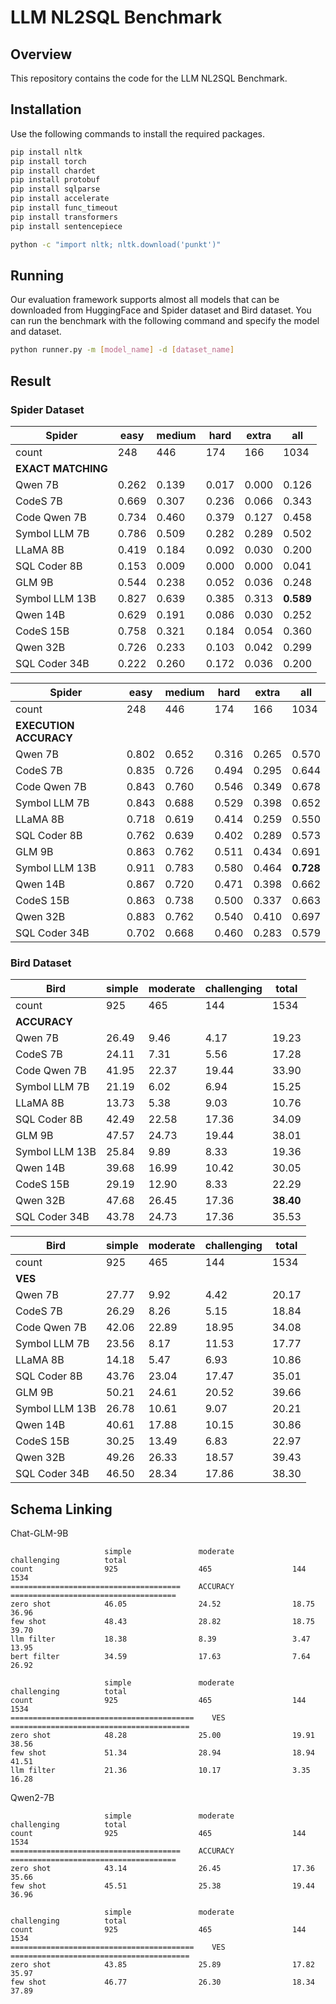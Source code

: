 # LLM NL2SQL Benchmark

## Overview

This repository contains the code for the LLM NL2SQL Benchmark. 

## Installation

Use the following commands to install the required packages.

```sh
pip install nltk
pip install torch
pip install chardet
pip install protobuf
pip install sqlparse
pip install accelerate
pip install func_timeout
pip install transformers
pip install sentencepiece

python -c "import nltk; nltk.download('punkt')"
```

## Running

Our evaluation framework supports almost all models that can be downloaded from HuggingFace and Spider dataset and Bird dataset. You can run the benchmark with the following command and specify the model and dataset.

```sh
python runner.py -m [model_name] -d [dataset_name]
```

## Result

### Spider Dataset


| **Spider**           | easy | medium | hard | extra | all |
|----------------------|------|--------|------|-------|-----|
| count                | 248  | 446    | 174  | 166   | 1034|
| **EXACT MATCHING**   |      |        |      |       |     |
| Qwen 7B              | 0.262| 0.139  | 0.017| 0.000 | 0.126|
| CodeS 7B             | 0.669| 0.307  | 0.236| 0.066 | 0.343|
| Code Qwen 7B         | 0.734| 0.460  | 0.379| 0.127 | 0.458|
| Symbol LLM 7B        | 0.786| 0.509  | 0.282| 0.289 | 0.502|
| LLaMA 8B             | 0.419| 0.184  | 0.092| 0.030 | 0.200|
| SQL Coder 8B         | 0.153| 0.009  | 0.000| 0.000 | 0.041|
| GLM 9B               | 0.544| 0.238  | 0.052| 0.036 | 0.248|
| Symbol LLM 13B       | 0.827| 0.639  | 0.385| 0.313 | **0.589**|
| Qwen 14B             | 0.629| 0.191  | 0.086| 0.030 | 0.252|
| CodeS 15B            | 0.758| 0.321  | 0.184| 0.054 | 0.360|
| Qwen 32B             | 0.726| 0.233  | 0.103| 0.042 | 0.299|
| SQL Coder 34B        | 0.222| 0.260  | 0.172| 0.036 | 0.200|


| **Spider**           | easy | medium | hard | extra | all |
|----------------------|------|--------|------|-------|-----|
| count                | 248  | 446    | 174  | 166   | 1034|
| **EXECUTION ACCURACY** |      |        |      |       |     |
| Qwen 7B              | 0.802| 0.652  | 0.316| 0.265 | 0.570|
| CodeS 7B             | 0.835| 0.726  | 0.494| 0.295 | 0.644|
| Code Qwen 7B         | 0.843| 0.760  | 0.546| 0.349 | 0.678|
| Symbol LLM 7B        | 0.843| 0.688  | 0.529| 0.398 | 0.652|
| LLaMA 8B             | 0.718| 0.619  | 0.414| 0.259 | 0.550|
| SQL Coder 8B         | 0.762| 0.639  | 0.402| 0.289 | 0.573|
| GLM 9B               | 0.863| 0.762  | 0.511| 0.434 | 0.691|
| Symbol LLM 13B       | 0.911| 0.783  | 0.580| 0.464 | **0.728**|
| Qwen 14B             | 0.867| 0.720  | 0.471| 0.398 | 0.662|
| CodeS 15B            | 0.863| 0.738  | 0.500| 0.337 | 0.663|
| Qwen 32B             | 0.883| 0.762  | 0.540| 0.410 | 0.697|
| SQL Coder 34B        | 0.702| 0.668  | 0.460| 0.283 | 0.579|


### Bird Dataset

| **Bird**             | simple | moderate | challenging | total |
|----------------------|--------|----------|-------------|-------|
| count                | 925    | 465      | 144         | 1534  |
| **ACCURACY**         |        |          |             |       |
| Qwen 7B              | 26.49  | 9.46     | 4.17        | 19.23 |
| CodeS 7B             | 24.11  | 7.31     | 5.56        | 17.28 |
| Code Qwen 7B         | 41.95  | 22.37    | 19.44       | 33.90 |
| Symbol LLM 7B        | 21.19  | 6.02     | 6.94        | 15.25 |
| LLaMA 8B             | 13.73  | 5.38     | 9.03        | 10.76 |
| SQL Coder 8B         | 42.49  | 22.58    | 17.36       | 34.09 |
| GLM 9B               | 47.57  | 24.73    | 19.44       | 38.01 |
| Symbol LLM 13B       | 25.84  | 9.89     | 8.33        | 19.36 |
| Qwen 14B             | 39.68  | 16.99    | 10.42       | 30.05 |
| CodeS 15B            | 29.19  | 12.90    | 8.33        | 22.29 |
| Qwen 32B             | 47.68  | 26.45    | 17.36       | **38.40** |
| SQL Coder 34B        | 43.78  | 24.73    | 17.36       | 35.53 |

| **Bird**             | simple | moderate | challenging | total |
|----------------------|--------|----------|-------------|-------|
| count                | 925    | 465      | 144         | 1534  |
| **VES**              |        |          |             |       |
| Qwen 7B              | 27.77  | 9.92     | 4.42        | 20.17 |
| CodeS 7B             | 26.29  | 8.26     | 5.15        | 18.84 |
| Code Qwen 7B         | 42.06  | 22.89    | 18.95       | 34.08 |
| Symbol LLM 7B        | 23.56  | 8.17     | 11.53       | 17.77 |
| LLaMA 8B             | 14.18  | 5.47     | 6.93        | 10.86 |
| SQL Coder 8B         | 43.76  | 23.04    | 17.47       | 35.01 |
| GLM 9B               | 50.21  | 24.61    | 20.52       | 39.66 |
| Symbol LLM 13B       | 26.78  | 10.61    | 9.07        | 20.21 |
| Qwen 14B             | 40.61  | 17.88    | 10.15       | 30.86 |
| CodeS 15B            | 30.25  | 13.49    | 6.83        | 22.97 |
| Qwen 32B             | 49.26  | 26.33    | 18.57       | 39.43 |
| SQL Coder 34B        | 46.50  | 28.34    | 17.86       | 38.30 |


## Schema Linking

Chat-GLM-9B


```
                     simple               moderate             challenging          total               
count                925                  465                  144                  1534                
======================================    ACCURACY    =====================================
zero shot            46.05                24.52                18.75                36.96
few shot             48.43                28.82                18.75                39.70
llm filter           18.38                8.39                 3.47                 13.95
bert filter          34.59                17.63                7.64                 26.92
```

```
                     simple               moderate             challenging          total
count                925                  465                  144                  1534
=========================================    VES   ========================================
zero shot            48.28                25.00                19.91                38.56
few shot             51.34                28.94                18.94                41.51
llm filter           21.36                10.17                3.35                 16.28
```

Qwen2-7B

```
                     simple               moderate             challenging          total
count                925                  465                  144                  1534
======================================    ACCURACY    =====================================
zero shot            43.14                26.45                17.36                35.66
few shot             45.51                25.38                19.44                36.96
```

```
                     simple               moderate             challenging          total
count                925                  465                  144                  1534
=========================================    VES   ========================================
zero shot            43.85                25.89                17.82                35.97
few shot             46.77                26.30                18.34                37.89
```